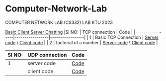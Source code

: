 # Computer-Network-Lab
COMPUTER NETWORK LAB (CS332) LAB KTU 2023

[Basic Client Server Chatting](SocketProgramming/ClientServerChat)
|SI NO:  | TCP connection  |                  Code       |
|-----------------|-----------------|-----------------|
| 1 | Basic TCP Connection |   [Server code](SocketProgramming/tcp/server.c) \\ [Client code](SocketProgramming/tcp/client.c)        |
| 2 | factorial of a number |   [Server code](SocketProgramming/tcp/fact/server.c) \\ [Client code](SocketProgramming/tcp/fact/client.c)        |


|SI NO:  | UDP connection  |                  Code       |
|-----------------|-----------------|-----------------|
| 1 | server code |   [Code](SocketProgramming/udp/server.c)          |
| |  client code  |      [Code](SocketProgramming/udp/client.c)            |
